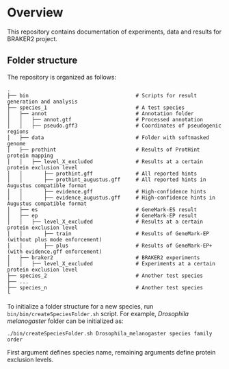 # Overview

This repository contains documentation of experiments, data and results for
BRAKER2 project.

## Folder structure

The repository is organized as follows:

    .
    ├── bin                                   # Scripts for result generation and analysis
    ├── species_1                             # A test species
    │   ├── annot                             # Annotation folder
    │   │   ├── annot.gtf                     # Processed annotation
    │   │   ├── pseudo.gff3                   # Coordinates of pseudogenic regions
    │   ├── data                              # Folder with softmasked genome
    │   ├── prothint                          # Results of ProtHint protein mapping
    │   │   ├── level_X_excluded              # Results at a certain protein exclusion level
    │   │       ├── prothint.gff              # All reported hints
    │   │       ├── prothint_augustus.gff     # All reported hints in Augustus compatible format
    │   │       ├── evidence.gff              # High-confidence hints
    │   │       ├── evidence_augustus.gff     # High-confidence hints in Augustus compatible format
    │   ├── es                                # GeneMark-ES result
    │   ├── ep                                # GeneMark-EP result
    │   │   ├── level_X_excluded              # Results at a certain protein exclusion level
    │   │       ├── train                     # Results of GeneMark-EP (without plus mode enforcement)
    │   │       ├── plus                      # Results of GeneMark-EP+ (with evidence.gff enforcement)
    │   ├── braker2                           # BRAKER2 experiments
    │   │   ├── level_X_excluded              # Experiments at a certain protein exclusion level
    ├── species_2                             # Another test species
    ├── ...
    ├── species_n                             # Another test species
    └

To initialize a folder structure for a new species, run
`bin/bin/createSpeciesFolder.sh` script. For example, _Drosophila
melanogaster_ folder can be initialized as:
    
    ./bin/createSpeciesFolder.sh Drosophila_melanogaster species family order

First argument defines species name, remaining arguments define protein
exclusion levels.
    
